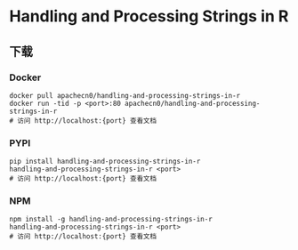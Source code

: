 # Handling and Processing Strings in R

## 下载

### Docker

```
docker pull apachecn0/handling-and-processing-strings-in-r
docker run -tid -p <port>:80 apachecn0/handling-and-processing-strings-in-r
# 访问 http://localhost:{port} 查看文档
```

### PYPI

```
pip install handling-and-processing-strings-in-r
handling-and-processing-strings-in-r <port>
# 访问 http://localhost:{port} 查看文档
```

### NPM

```
npm install -g handling-and-processing-strings-in-r
handling-and-processing-strings-in-r <port>
# 访问 http://localhost:{port} 查看文档
```